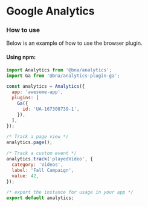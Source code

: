 # Google Analytics

### How to use

Below is an example of how to use the browser plugin.

#### Using npm:

```jsx
import Analytics from '@bna/analytics';
import Ga from '@bna/analytics-plugin-ga';

const analytics = Analytics({
  app: 'awesome-app',
  plugins: [
    Ga({
      id: 'UA-167308739-1',
    }),
  ],
});

/* Track a page view */
analytics.page();

/* Track a custom event */
analytics.track('playedVideo', {
  category: 'Videos',
  label: 'Fall Campaign',
  value: 42,
});

/* export the instance for usage in your app */
export default analytics;
```
